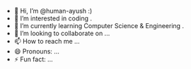 - 👋 Hi, I’m @human-ayush :)
- 👀 I’m interested in coding .
- 🌱 I’m currently learning Computer Science & Engineering .
- 💞️ I’m looking to collaborate on ...
- 📫 How to reach me ...
- 😄 Pronouns: ...
- ⚡ Fun fact: ...

<!---
human-ayush/human-ayush is a ✨ special ✨ repository because its `README.md` (this file) appears on your GitHub profile.
You can click the Preview link to take a look at your changes.
--->
